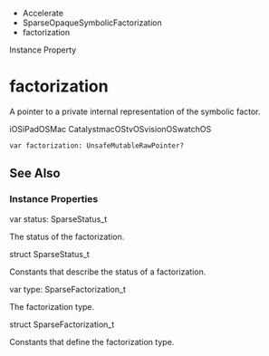 

- Accelerate
- SparseOpaqueSymbolicFactorization
-  factorization 

Instance Property

# factorization

A pointer to a private internal representation of the symbolic factor.

iOSiPadOSMac CatalystmacOStvOSvisionOSwatchOS

``` source
var factorization: UnsafeMutableRawPointer?
```

## See Also

### Instance Properties

var status: SparseStatus_t

The status of the factorization.

struct SparseStatus_t

Constants that describe the status of a factorization.

var type: SparseFactorization_t

The factorization type.

struct SparseFactorization_t

Constants that define the factorization type.

